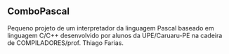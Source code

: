 ## ComboPascal

Pequeno projeto de um interpretador da linguagem Pascal baseado em linguagem C/C++ desenvolvido por alunos da UPE/Caruaru-PE na cadeira de COMPILADORES/prof. Thiago Farias.